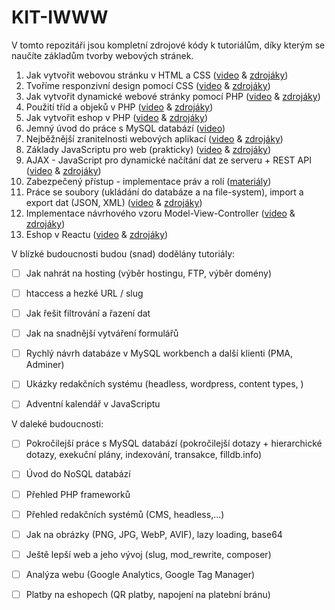# KIT-IWWW

V tomto repozitáři jsou kompletní zdrojové kódy k tutoriálům, 
díky kterým se naučíte základům tvorby webových stránek.



1. Jak vytvořit webovou stránku v HTML a CSS
   ([video](https://youtu.be/SGjcjtoxTOE) 
   & [zdrojáky](https://github.com/petrfilip/KIT-IWWW/tree/1-www-html-css))
2. Tvoříme responzivní design pomocí CSS 
   ([video](https://youtu.be/hnztF6PC6F4) 
   & [zdrojáky](https://github.com/petrfilip/KIT-IWWW/tree/2-www-html-css-responsive))
3. Jak vytvořit dynamické webové stránky pomocí PHP 
   ([video](https://youtu.be/lIDWq_myICs) 
   & [zdrojáky](https://github.com/petrfilip/KIT-IWWW/tree/3-basic-php))
4. Použití tříd a objeků v PHP 
   ([video](https://youtu.be/vKUn46sIzJo) 
   & [zdrojáky](https://github.com/petrfilip/KIT-IWWW/tree/4-php-classes))
5. Jak vytvořit eshop v PHP 
   ([video](https://youtu.be/fUf1bWi36VI) 
   & [zdrojáky](https://github.com/petrfilip/KIT-IWWW/tree/5-eshop))
6. Jemný úvod do práce s MySQL databází 
   ([video](https://www.youtube.com/watch?v=1d85TID3V4U))
7. Nejběžnější zranitelnosti webových aplikací
   ([video](https://youtu.be/6izW4Dys8xw)
   & [zdrojáky](https://github.com/petrfilip/KIT-IWWW/tree/6-vulnerabilities))
8. Základy JavaScriptu pro web (prakticky) ([video](https://youtu.be/fUf1bWi36VI)
   & [zdrojáky](https://github.com/petrfilip/KIT-IWWW/tree/7-javascript-basics))
9. AJAX - JavaScript pro dynamické načítání dat ze serveru + REST API
   ([video](https://www.youtube.com/watch?v=YJG4Zh7MahA)
   & [zdrojáky](https://github.com/petrfilip/KIT-IWWW/tree/8-ajaxl))
10. Zabezpečený přístup - implementace práv a rolí 
   ([materiály](https://github.com/petrfilip/KIT-IWWW/tree/9-access-control))
11. Práce se soubory (ukládání do databáze a na file-system), import a export dat (JSON, XML) 
   ([video](https://youtu.be/S2Q5Y84jiso) & [zdrojáky](https://github.com/petrfilip/KIT-IWWW/tree/10-file-handling))
12. Implementace návrhového vzoru Model-View-Controller
   ([video](https://youtu.be/6MkUW786m6E) & [zdrojáky](https://github.com/petrfilip/KIT-IWWW/tree/11-mvc))
13. Eshop v Reactu
   ([video](https://youtu.be/C4LoZjzqG_k) & [zdrojáky](https://github.com/petrfilip/KIT-REACT))

V blízké budoucnosti budou (snad) dodělány tutoriály:
- [ ] Jak nahrát na hosting (výběr hostingu, FTP, výběr domény)
- [ ] htaccess a hezké URL / slug
- [ ] Jak řešit filtrování a řazení dat 
- [ ] Jak na snadnější vytváření formulářů
- [ ] Rychlý návrh databáze v MySQL workbench a další klienti (PMA, Adminer)
- [ ] Ukázky redakčních systému (headless, wordpress, content types, )  
- [ ] Adventní kalendář v JavaScriptu


V daleké budoucnosti:
- [ ] Pokročilejší práce s MySQL databází (pokročilejší dotazy + hierarchické dotazy, exekuční plány, indexování, transakce, filldb.info)
- [ ] Úvod do NoSQL databází
- [ ] Přehled PHP frameworků
- [ ] Přehled redakčních systémů (CMS, headless,...)
- [ ] Jak na obrázky (PNG, JPG, WebP, AVIF), lazy loading, base64
- [ ] Ještě lepší web a jeho vývoj (slug, mod_rewrite, composer)
- [ ] Analýza webu (Google Analytics, Google Tag Manager)
- [ ] Platby na eshopech (QR platby, napojení na platební bránu)


